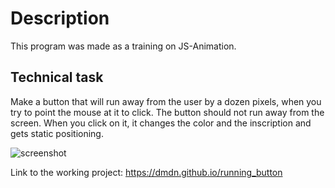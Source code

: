# Description
This program was made as a training on JS-Animation.

## Technical task
Make a button that will run away from the user by a dozen pixels, when you try to point the mouse at it to click. The button should not run away from the screen. When you click on it, it changes the color and the inscription and gets static positioning.

![screenshot](https://cloud.githubusercontent.com/assets/19373990/25554072/1f475de0-2ccd-11e7-93e2-8a2b8fdf4521.png)

Link to the working project: https://dmdn.github.io/running_button
